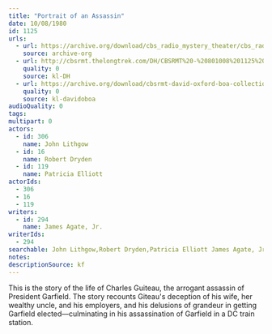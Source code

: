 ```yaml
---
title: "Portrait of an Assassin"
date: 10/08/1980
id: 1125
urls: 
  - url: https://archive.org/download/cbs_radio_mystery_theater/cbs_radio_mystery_theater-1101-1150.zip/cbs_radio_mystery_theater-1101-1150%2Fcbsrmt_1125_portrait_of_an_assassin.mp3
    source: archive-org
  - url: http://cbsrmt.thelongtrek.com/DH/CBSRMT%20-%20801008%201125%20Portrait%20of%20an%20Assassin_dh.mp3
    quality: 0
    source: kl-DH
  - url: https://archive.org/download/cbsrmt-david-oxford-boa-collection/CBSRMT-801008-1125-Portrait-of-an-Assassin-(32-22)-[2007]-{BoA}.mp3
    quality: 0
    source: kl-davidoboa
audioQuality: 0
tags: 
multipart: 0
actors:  
  - id: 306
    name: John Lithgow  
  - id: 16
    name: Robert Dryden  
  - id: 119
    name: Patricia Elliott
actorIds:  
  - 306  
  - 16  
  - 119
writers:  
  - id: 294
    name: James Agate, Jr.
writerIds:  
  - 294
searchable: John Lithgow,Robert Dryden,Patricia Elliott James Agate, Jr.
notes: 
descriptionSource: kf
---
```

This is the story of the life of Charles Guiteau, the arrogant assassin of President Garfield. The story recounts Giteau's deception of his wife, her wealthy uncle, and his employers, and his delusions of grandeur in getting Garfield elected—culminating in his assassination of Garfield in a DC train station.